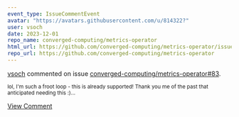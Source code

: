 ```yaml
---
event_type: IssueCommentEvent
avatar: "https://avatars.githubusercontent.com/u/814322?"
user: vsoch
date: 2023-12-01
repo_name: converged-computing/metrics-operator
html_url: https://github.com/converged-computing/metrics-operator/issues/83
repo_url: https://github.com/converged-computing/metrics-operator
---
```


<a href='https://github.com/vsoch' target='_blank'>vsoch</a> commented on issue <a href='https://github.com/converged-computing/metrics-operator/issues/83' target='_blank'>converged-computing/metrics-operator#83</a>.

<small>lol, I'm such a froot loop - this is already supported! Thank you me of the past that anticipated needing this :)...</small>

<a href='https://github.com/converged-computing/metrics-operator/issues/83' target='_blank'>View Comment</a>